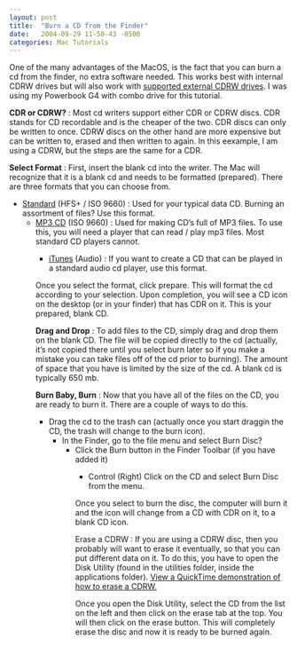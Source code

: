 ```yaml
---
layout: post
title:  "Burn a CD from the Finder"
date:   2004-09-29 11-50-43 -0500
categories: Mac Tutorials
---
```


One of the many advantages of the MacOS, is the fact that you can burn a cd from the finder, no extra software needed. This works best with internal CDRW drives but will also work with [supported external CDRW drives][1]. I was using my Powerbook G4 with combo drive for this tutorial.

**CDR or CDRW?** : Most cd writers support either CDR or CDRW discs. CDR stands for CD recordable and is the cheaper of the two. CDR discs can only be written to once. CDRW discs on the other hand are more expensive but can be written to, erased and then written to again. In this eexample, I am using a CDRW, but the steps are the same for a CDR.

  
  


**Select Format** : First, insert the blank cd into the writer. The Mac will recognize that it is a blank cd and needs to be formatted (prepared). There are three formats that you can choose from.

  
  


  
*   <u>Standard</u> (HFS+ / ISO 9660) : Used for your typical data CD. Burning an assortment of files? Use this format.  
    *   <u>MP3 CD</u> (ISO 9660) : Used for making CD’s full of MP3 files. To use this, you will need a player that can read / play mp3 files. Most standard CD players cannot.  
        *   <u>iTunes</u> (Audio) : If you want to create a CD that can be played in a standard audio cd player, use this format.  
            </ul>
              
              
            
            
            Once you select the format, click prepare. This will format the cd according to your selection. Upon completion, you will see a CD icon on the desktop (or in your finder) that has CDR on it. This is your prepared, blank CD.
            
              
              
            
            
            **Drag and Drop** : To add files to the CD, simply drag and drop them on the blank CD. The file will be copied directly to the cd (actually, it’s not copied there until you select burn later so if you make a mistake you can take files off of the cd prior to burning). The amount of space that you have is limited by the size of the cd. A blank cd is typically 650 mb.
            
              
              
            
            
            **Burn Baby, Burn** : Now that you have all of the files on the CD, you are ready to burn it. There are a couple of ways to do this.
            
              
              
            
            
              
            *   Drag the cd to the trash can (actually once you start draggin the CD, the trash will change to the burn icon).  
                *   In the Finder, go to the file menu and select Burn Disc?  
                    *   Click the Burn button in the Finder Toolbar (if you have added it)  
                        *   Control (Right) Click on the CD and select Burn Disc from the menu.  
                            </ul>
                              
                              
                            
                            
                            Once you select to burn the disc, the computer will burn it and the icon will change from a CD with CDR on it, to a blank CD icon.
                            
                              
                              
                            
                            
                            Erase a CDRW : If you are using a CDRW disc, then you probably will want to erase it eventually, so that you can put different data on it. To do this, you have to open the Disk Utility (found in the utilities folder, inside the applications folder). [View a QuickTime demonstration of how to erase a CDRW.][2]
                            
                              
                              
                            
                            
                            Once you open the Disk Utility, select the CD from the list on the left and then click on the erase tab at the top. You will then click on the erase button. This will completely erase the disc and now it is ready to be burned again.

 [1]: http://www.apple.com/itunes/compatibility/
 [2]: http://gbradhopkins.com/images/mac/burn-cd/burn-video.html

